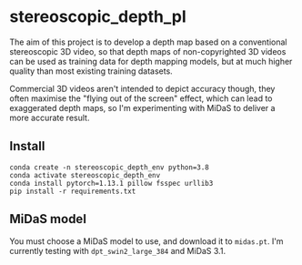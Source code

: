 # stereoscopic_depth_pl

The aim of this project is to develop a depth map based on a conventional stereoscopic 3D video, so that depth maps of non-copyrighted 3D videos can be used as training data for depth mapping models, but at much higher quality than most existing training datasets.

Commercial 3D videos aren't intended to depict accuracy though, they often maximise the "flying out of the screen" effect, which can lead to exaggerated depth maps, so I'm experimenting with MiDaS to deliver a more accurate result.

## Install

```
conda create -n stereoscopic_depth_env python=3.8
conda activate stereoscopic_depth_env
conda install pytorch=1.13.1 pillow fsspec urllib3
pip install -r requirements.txt
```

## MiDaS model

You must choose a MiDaS model to use, and download it to `midas.pt`.
I'm currently testing with `dpt_swin2_large_384` and MiDaS 3.1.
